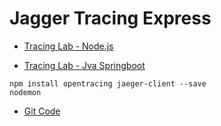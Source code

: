 # Jagger Tracing Express
 
- [Tracing Lab - Node.js](https://tracing.cloudnative101.dev/docs/lab-jaeger-nodejs.html)

- [Tracing Lab - Jva Springboot](https://tracing.cloudnative101.dev/docs/lab-jaeger-java.html)


```shell
npm install opentracing jaeger-client --save
nodemon
```

- [Git Code](https://github.com/ibm-cloud-architecture/learning-distributed-tracing-101/blob/master/lab-jaeger-nodejs/solution/service-a/app.js)